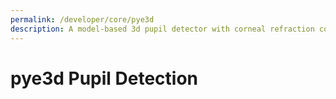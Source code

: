 ```yaml
---
permalink: /developer/core/pye3d
description: A model-based 3d pupil detector with corneal refraction correction
---
```


# pye3d Pupil Detection
